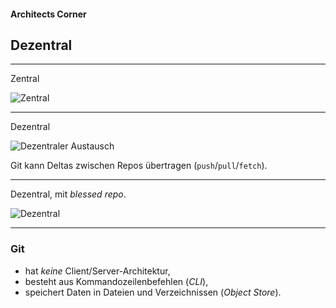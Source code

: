 
#### Architects Corner

## Dezentral


---

Zentral

![Zentral](../decentral/zentral-dezentral-1.png)


---


Dezentral

![Dezentraler Austausch](../decentral/zentral-dezentral-3.png)

Git kann Deltas zwischen Repos übertragen (`push`/`pull`/`fetch`).


---


Dezentral, mit *blessed repo*.

![Dezentral](../decentral/zentral-dezentral-2.png)


---


### Git

 * hat *keine* Client/Server-Architektur,
 * besteht aus Kommandozeilenbefehlen (*CLI*),
 * speichert Daten in Dateien und Verzeichnissen
   (*Object Store*).



